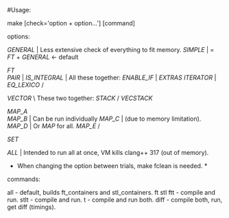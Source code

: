 #Usage:

make [check='option + option...'] [command]

options:

_GENERAL_		| Less extensive check of everything to fit memory.
_SIMPLE_		| = _FT_ + _GENERAL_	<- default

_FT_			\
_PAIR_			|
_IS_INTEGRAL_	| All these together:
_ENABLE_IF_		| _EXTRAS_
_ITERATOR_		|
_EQ_LEXICO_		/

_VECTOR_		\ These two together:
_STACK_			/ _VECSTACK_

_MAP_A_			\
_MAP_B_			| Can be run individually
_MAP_C_			| (due to memory limitation).
_MAP_D_			| Or _MAP_ for all.
_MAP_E_			/

_SET_			

_ALL_			| Intended to run all at once, VM kills clang++ 317 (out of memory).

* When changing the option between trials, make fclean is needed. *

commands:

all		-	default, builds ft_containers and stl_containers. 
ft
stl
ftt		-	compile and run.
stlt	-	compile and run.
t		-	compile and run both.
diff	-	compile both, run, get diff (timings).
